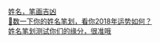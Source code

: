   
[姓名，笔画吉凶](http://www.dianyue.me/archives/467/ir76loqyddpwq3ot/)  
[🔴数一下你的姓名笔划，看你2018年运势如何？](http://www.dianyue.me/archives/503/axhz3mm3lqd3miw4/)  
[姓名笔划测试你们的缘分，很准哦](http://www.dianyue.me/archives/020/tstu3dfihxegzqbm/)